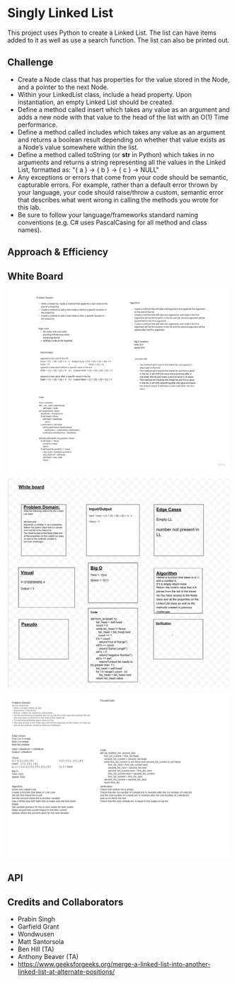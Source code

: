 # Singly Linked List
This project uses Python to create a Linked List.  The list can have items added to it as well as use a search function.  The list can also be printed out.

## Challenge
- Create a Node class that has properties for the value stored in the Node, and a pointer to the next Node.
- Within your LinkedList class, include a head property. Upon instantiation, an empty Linked List should be created.
- Define a method called insert which takes any value as an argument and adds a new node with that value to the head of the list with an O(1) Time performance.
- Define a method called includes which takes any value as an argument and returns a boolean result depending on whether that value exists as a Node’s value somewhere within the list.
- Define a method called toString (or __str__ in Python) which takes in no arguments and returns a string representing all the values in the Linked List, formatted as:
"{ a } -> { b } -> { c } -> NULL"
- Any exceptions or errors that come from your code should be semantic, capturable errors. For example, rather than a default error thrown by your language, your code should raise/throw a custom, semantic error that describes what went wrong in calling the methods you wrote for this lab.
- Be sure to follow your language/frameworks standard naming conventions (e.g. C# uses PascalCasing for all method and class names).

## Approach & Efficiency
<!-- What approach did you take? Why? What is the Big O space/time for this approach? -->

## White Board
![Insertions](../code_challenges/img/ll-insertions.jpg)


![Kth-to-end](../code_challenges/img/ll-kth-to-end.png)

![zip-list](../code_challenges/img/zip-link-lists.jpeg)

## API
<!-- Description of each method publicly available to your Linked List -->

## Credits and Collaborators
- Prabin Singh
- Garfield Grant
- Wondwusen
- Matt Santorsola
- Ben Hill (TA)
- Anthony Beaver (TA)
- https://www.geeksforgeeks.org/merge-a-linked-list-into-another-linked-list-at-alternate-positions/
